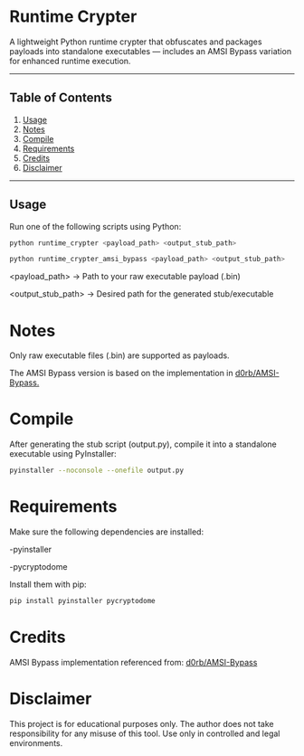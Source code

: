 # Runtime Crypter

A lightweight Python runtime crypter that obfuscates and packages payloads into standalone executables — includes an AMSI Bypass variation for enhanced runtime execution.

---

## Table of Contents
1. [Usage](#usage)  
2. [Notes](#notes)  
3. [Compile](#compile)  
4. [Requirements](#requirements)  
5. [Credits](#credits)  
6. [Disclaimer](#disclaimer)

---

## Usage
Run one of the following scripts using Python:

```bash
python runtime_crypter <payload_path> <output_stub_path>

python runtime_crypter_amsi_bypass <payload_path> <output_stub_path>
```

<payload_path> → Path to your raw executable payload (.bin)

<output_stub_path> → Desired path for the generated stub/executable

# Notes

Only raw executable files (.bin) are supported as payloads.

The AMSI Bypass version is based on the implementation in [d0rb/AMSI-Bypass.](https://github.com/d0rb/AMSI-Bypass)

# Compile

After generating the stub script (output.py), compile it into a standalone executable using PyInstaller:
```bash
pyinstaller --noconsole --onefile output.py
```
# Requirements

Make sure the following dependencies are installed:

-pyinstaller

-pycryptodome

Install them with pip:

```bash
pip install pyinstaller pycryptodome
```

# Credits

AMSI Bypass implementation referenced from: [d0rb/AMSI-Bypass](https://github.com/d0rb/AMSI-Bypass)

# Disclaimer

This project is for educational purposes only.
The author does not take responsibility for any misuse of this tool.
Use only in controlled and legal environments.
